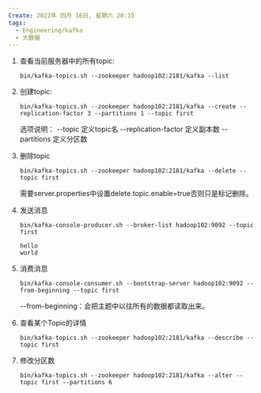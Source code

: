 ```yaml
---
Create: 2022年 四月 16日, 星期六 20:15
tags: 
  - Engineering/kafka
  - 大数据
---
```


1. 查看当前服务器中的所有topic:
	```
	bin/kafka-topics.sh --zookeeper hadoop102:2181/kafka --list
	```
2. 创建topic:
	```
	bin/kafka-topics.sh --zookeeper hadoop102:2181/kafka --create --replication-factor 3 --partitions 1 --topic first
	```
	选项说明：
	--topic 定义topic名
	--replication-factor  定义副本数
	--partitions  定义分区数
3. 删除topic
	```
	bin/kafka-topics.sh --zookeeper hadoop102:2181/kafka --delete --topic first
	```
	需要server.properties中设置delete.topic.enable=true否则只是标记删除。
4. 发送消息
	```
	bin/kafka-console-producer.sh --broker-list hadoop102:9092 --topic first
	
	hello 
	world
	``` 

5. 消费消息
	```
	bin/kafka-console-consumer.sh --bootstrap-server hadoop102:9092 --from-beginning --topic first

	```
	--from-beginning：会把主题中以往所有的数据都读取出来。
6. 查看某个Topic的详情
	```
	bin/kafka-topics.sh --zookeeper hadoop102:2181/kafka --describe --topic first
	```
1. 修改分区数
	```
	bin/kafka-topics.sh --zookeeper hadoop102:2181/kafka --alter --topic first --partitions 6
	```



